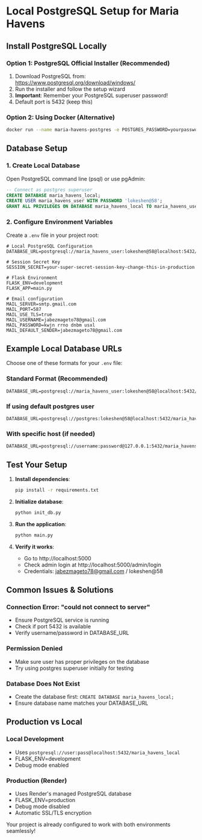 # Local PostgreSQL Setup for Maria Havens

## Install PostgreSQL Locally

### Option 1: PostgreSQL Official Installer (Recommended)
1. Download PostgreSQL from: https://www.postgresql.org/download/windows/
2. Run the installer and follow the setup wizard
3. **Important**: Remember your PostgreSQL superuser password!
4. Default port is 5432 (keep this)

### Option 2: Using Docker (Alternative)
```bash
docker run --name maria-havens-postgres -e POSTGRES_PASSWORD=yourpassword -e POSTGRES_DB=maria_havens_local -p 5432:5432 -d postgres:15
```

## Database Setup

### 1. Create Local Database
Open PostgreSQL command line (psql) or use pgAdmin:

```sql
-- Connect as postgres superuser
CREATE DATABASE maria_havens_local;
CREATE USER maria_havens_user WITH PASSWORD 'lokeshen@58';
GRANT ALL PRIVILEGES ON DATABASE maria_havens_local TO maria_havens_user;
```

### 2. Configure Environment Variables
Create a `.env` file in your project root:

```env
# Local PostgreSQL Configuration
DATABASE_URL=postgresql://maria_havens_user:lokeshen@58@localhost:5432/maria_havens_local

# Session Secret Key
SESSION_SECRET=your-super-secret-session-key-change-this-in-production

# Flask Environment
FLASK_ENV=development
FLASK_APP=main.py

# Email configuration
MAIL_SERVER=smtp.gmail.com
MAIL_PORT=587
MAIL_USE_TLS=true
MAIL_USERNAME=jabezmageto78@gmail.com
MAIL_PASSWORD=kwjn rrno dnbm usxl
MAIL_DEFAULT_SENDER=jabezmageto78@gmail.com
```

## Example Local Database URLs

Choose one of these formats for your `.env` file:

### Standard Format (Recommended)
```
DATABASE_URL=postgresql://maria_havens_user:lokeshen@58@localhost:5432/maria_havens_local
```

### If using default postgres user
```
DATABASE_URL=postgresql://postgres:lokeshen@58@localhost:5432/maria_havens_local
```

### With specific host (if needed)
```
DATABASE_URL=postgresql://username:password@127.0.0.1:5432/maria_havens_local
```

## Test Your Setup

1. **Install dependencies**:
   ```bash
   pip install -r requirements.txt
   ```

2. **Initialize database**:
   ```bash
   python init_db.py
   ```

3. **Run the application**:
   ```bash
   python main.py
   ```

4. **Verify it works**:
   - Go to http://localhost:5000
   - Check admin login at http://localhost:5000/admin/login
   - Credentials: jabezmageto78@gmail.com / lokeshen@58

## Common Issues & Solutions

### Connection Error: "could not connect to server"
- Ensure PostgreSQL service is running
- Check if port 5432 is available
- Verify username/password in DATABASE_URL

### Permission Denied
- Make sure user has proper privileges on the database
- Try using postgres superuser initially for testing

### Database Does Not Exist
- Create the database first: `CREATE DATABASE maria_havens_local;`
- Ensure database name matches your DATABASE_URL

## Production vs Local

### Local Development
- Uses `postgresql://user:pass@localhost:5432/maria_havens_local`
- FLASK_ENV=development
- Debug mode enabled

### Production (Render)
- Uses Render's managed PostgreSQL database
- FLASK_ENV=production
- Debug mode disabled
- Automatic SSL/TLS encryption

Your project is already configured to work with both environments seamlessly!